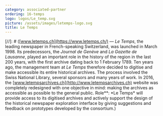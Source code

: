 ```yaml
---
category: associated-partner
ordering: 16-temps
logo: logos/Le_temp.svg
picture: /assets/images/letemps-logo.svg
title: Le Temps
---
```


[//]: # ([www.letemps.ch](https://www.letemps.ch/) &mdash; _Le Temps_, the leading newspaper in French-speaking Switzerland, was launched in March 1998. Its predecessors, the _Journal de Genève_ and _La Gazette de Lausanne_, played an important role in the history of the region in the last 200 years, with the first archive dating back to 1 February 1789. Ten years ago, the management team at _Le Temps_ therefore decided to digitise and make accessible its entire historical archives. The process involved the Swiss National Library, several sponsors and many years of work. In 2016, the [www.letempsarchives.ch](http://www.letempsarchives.ch) website was completely redesigned with one objective in mind: making the archives as accessible as possible to the general public. Role\**: *Le Temps\* will provide access to its digitised archives and actively support the design of the historical newspaper exploration interface by giving suggestions and feedback on prototypes developed by the consortium.)

